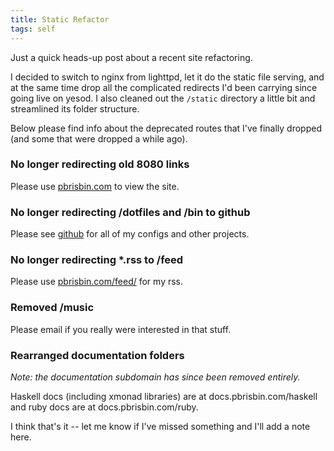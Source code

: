 ```yaml
---
title: Static Refactor
tags: self
---
```


Just a quick heads-up post about a recent site refactoring.

I decided to switch to nginx from lighttpd, let it do the static file 
serving, and at the same time drop all the complicated redirects I'd 
been carrying since going live on yesod. I also cleaned out the 
`/static` directory a little bit and streamlined its folder structure.

Below please find info about the deprecated routes that I've finally 
dropped (and some that were dropped a while ago).

### No longer redirecting old 8080 links

Please use [pbrisbin.com](https://pbrisbin.com) to view the site.

### No longer redirecting /dotfiles and /bin to github

Please see [github](https://github.com/pbrisbin) for all of my configs 
and other projects.

### No longer redirecting \*.rss to /feed

Please use [pbrisbin.com/feed/](https://pbrisbin.com/feed/) for my rss.

### Removed /music

Please email if you really were interested in that stuff.

### Rearranged documentation folders

*Note: the documentation subdomain has since been removed entirely.*

Haskell docs (including xmonad libraries) are at docs.pbrisbin.com/haskell and
ruby docs are at docs.pbrisbin.com/ruby.

I think that's it -- let me know if I've missed something and I'll add a 
note here.
